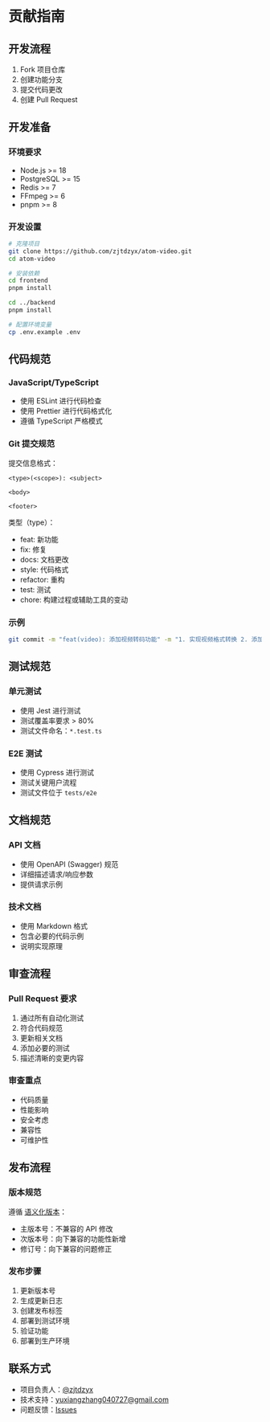 # 贡献指南

## 开发流程

1. Fork 项目仓库
2. 创建功能分支
3. 提交代码更改
4. 创建 Pull Request

## 开发准备

### 环境要求
- Node.js >= 18
- PostgreSQL >= 15
- Redis >= 7
- FFmpeg >= 6
- pnpm >= 8

### 开发设置
```bash
# 克隆项目
git clone https://github.com/zjtdzyx/atom-video.git
cd atom-video

# 安装依赖
cd frontend
pnpm install

cd ../backend
pnpm install

# 配置环境变量
cp .env.example .env
```

## 代码规范

### JavaScript/TypeScript
- 使用 ESLint 进行代码检查
- 使用 Prettier 进行代码格式化
- 遵循 TypeScript 严格模式

### Git 提交规范
提交信息格式：
```
<type>(<scope>): <subject>

<body>

<footer>
```

类型（type）：
- feat: 新功能
- fix: 修复
- docs: 文档更改
- style: 代码格式
- refactor: 重构
- test: 测试
- chore: 构建过程或辅助工具的变动

### 示例
```bash
git commit -m "feat(video): 添加视频转码功能" -m "1. 实现视频格式转换 2. 添加清晰度选择 3. 优化转码性能"
```

## 测试规范

### 单元测试
- 使用 Jest 进行测试
- 测试覆盖率要求 > 80%
- 测试文件命名：`*.test.ts`

### E2E 测试
- 使用 Cypress 进行测试
- 测试关键用户流程
- 测试文件位于 `tests/e2e`

## 文档规范

### API 文档
- 使用 OpenAPI (Swagger) 规范
- 详细描述请求/响应参数
- 提供请求示例

### 技术文档
- 使用 Markdown 格式
- 包含必要的代码示例
- 说明实现原理

## 审查流程

### Pull Request 要求
1. 通过所有自动化测试
2. 符合代码规范
3. 更新相关文档
4. 添加必要的测试
5. 描述清晰的变更内容

### 审查重点
- 代码质量
- 性能影响
- 安全考虑
- 兼容性
- 可维护性

## 发布流程

### 版本规范
遵循 [语义化版本](https://semver.org/lang/zh-CN/)：
- 主版本号：不兼容的 API 修改
- 次版本号：向下兼容的功能性新增
- 修订号：向下兼容的问题修正

### 发布步骤
1. 更新版本号
2. 生成更新日志
3. 创建发布标签
4. 部署到测试环境
5. 验证功能
6. 部署到生产环境

## 联系方式

- 项目负责人：[@zjtdzyx](https://github.com/zjtdzyx)
- 技术支持：yuxiangzhang040727@gmail.com
- 问题反馈：[Issues](https://github.com/zjtdzyx/atom-video/issues) 